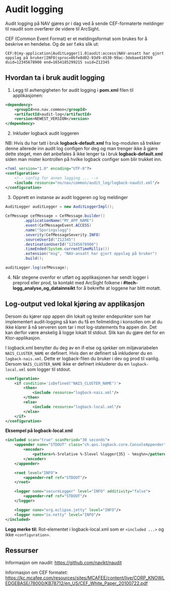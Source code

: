 # Audit logging

Audit logging på NAV gjøres pr i dag ved å sende CEF-formaterte meldinger til naudit som overfører de videre til ArcSight.

CEF (Common Event Format) er et meldingsformat som brukes for å beskrive en hendelse. Og de ser f.eks slik ut:

```
CEF:0|my-application|AuditLogger|1.0|audit:access|NAV-ansatt har gjort oppslag på bruker|INFO|sproc=0bfe8d02-93d9-4530-99ac-3debae410769 duid=12345678900 end=1654185299215 suid=Z12345
```

## Hvordan ta i bruk audit logging

1. Legg til avhengigheten for audit logging i **pom.xml** filen til applikasjonen:
```xml
<dependency>
    <groupId>no.nav.common</groupId>
    <artifactId>audit-log</artifactId>
    <version>NEWEST_VERSION</version>
</dependency>
```

2. Inkluder logback audit loggeren

NB: Hvis du har tatt i bruk **logback-default.xml** fra log-modulen så trekker denne allerede inn audit log configen for deg
og man trenger ikke å gjøre dette steget, men det anbefales å ikke lenger ta i bruk
**logback-default.xml** siden man mister kontrollen på hvilke logback configer som blir trukket inn.

```xml
<?xml version="1.0" encoding="UTF-8"?>
<configuration>
    <!-- config for annen logging ... -->
    <include resource="no/nav/common/audit_log/logback-naudit.xml"/>
</configuration>
```

3. Opprett en instanse av audit loggeren og log meldinger

```java
AuditLogger auditLogger = new AuditLoggerImpl();
        
CefMessage cefMessage = CefMessage.builder()
        .applicationName("MY_APP_NAME")
        .event(CefMessageEvent.ACCESS)
        .name("Sporingslogg")
        .severity(CefMessageSeverity.INFO)
        .sourceUserId("Z12345")
        .destinationUserId("12345678900")
        .timeEnded(System.currentTimeMillis())
        .extension("msg", "NAV-ansatt har gjort oppslag på bruker")
        .build();

auditLogger.log(cefMessage);
```

4. Når stegene ovenfor er utført og applikasjonen har sendt logger i preprod eller prod, ta kontakt med ArcSight folkene 
i **#tech-logg_analyse_og_datainnsikt** for å bekrefte at loggene har blitt motatt.

## Log-output ved lokal kjøring av applikasjon
Dersom du kjører opp appen din lokalt og tester endepunkter som har implementert audit-logging så kan du få en feilmelding i konsollen om at du ikke klarer å nå serveren som tar i mot log-statements fra appen din. Det kan derfor være ønskelig å logge lokalt til stdout. Slik kan du gjøre det for en Ktor-applikasjon.

I logback.xml benytter du deg av en if-else og sjekker om miljøvariabelen `NAIS_CLUSTER_NAME` er definert. Hvis den er definert så inkluderer du en `logback-nais.xml`. Dette er logback-filen du bruker i dev og prod til vanlig. Dersom `NAIS_CLUSTER_NAME` ikke er definert inkluderer du en `logback-local.xml` som logger til stdout.
```xml
<configuration>
    <if condition='isDefined("NAIS_CLUSTER_NAME")'>
        <then>
            <include resource="logback-nais.xml"/>
        </then>
        <else>
            <include resource="logback-local.xml"/>
        </else>
    </if>
</configuration>
```

**Eksempel på logback-local.xml**
```xml
<included scan="true" scanPeriod="30 seconds">
    <appender name="STDOUT" class="ch.qos.logback.core.ConsoleAppender">
        <encoder>
            <pattern>%-5relative %-5level %logger{35} - %msg%n</pattern>
        </encoder>
    </appender>

    <root level="INFO">
        <appender-ref ref="STDOUT"/>
    </root>

    <logger name="secureLogger" level="INFO" additivity="false">
        <appender-ref ref="STDOUT"/>
    </logger>

    <logger name="org.eclipse.jetty" level="INFO"/>
    <logger name="io.netty" level="INFO"/>
</included>
```

**Legg merke til:** 
Rot-elementet i logback-local.xml som er `<included ...>` og ikke `<configuration>`.

## Ressurser

Informasjon om naudit:
https://github.com/navikt/naudit

Informasjon om CEF formatet:
https://kc.mcafee.com/resources/sites/MCAFEE/content/live/CORP_KNOWLEDGEBASE/78000/KB78712/en_US/CEF_White_Paper_20100722.pdf
